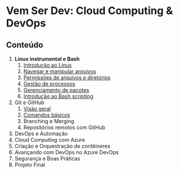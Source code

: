 # Vem Ser Dev: Cloud Computing & DevOps

## Conteúdo

1. **Linux instrumental e Bash**
    1. [Introdução ao Linux](./docs/Linux%20instrumental%20e%20Bash/Introdução%20ao%20Linux.md)
    2. [Navegar e manipular arquivos](./docs/Linux%20instrumental%20e%20Bash/Navegar%20e%20manipular%20arquivos.md)
    3. [Permissões de arquivos e diretórios](./docs/Linux%20instrumental%20e%20Bash/Permissões%20de%20arquivos%20e%20diretórios.md)
    4. [Gestão de processos](./docs/Linux%20instrumental%20e%20Bash/Gestão%20de%20processos.md)
    5. [Gerenciamento de pacotes](./docs/Linux%20instrumental%20e%20Bash/Gerenciamento%20de%20pacotes.md)
    7. [Introdução ao Bash scripting](./docs/Linux%20instrumental%20e%20Bash/Introdução%20ao%20Bash%20scripting.md)
2. Git e GitHub
    1. [Visão geral](./docs/Git%20e%20GitHub/Visão%20geral.md)
    2. [Comandos básicos](./docs/Git%20e%20GitHub/Comandos%20básicos.md)
    3. Branching e Merging
    4. Repositórios remotos com GitHub
3. DevOps e Automação
4. Cloud Computing com Azure
5. Criação e Orquestração de contêineres
6. Avançando com DevOps no Azure DevOps
7. Segurança e Boas Práticas
8. Projeto Final